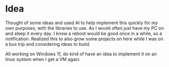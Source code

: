 # Idea

Thought of some ideas and used AI to help implement this quickly for my own purposes, with the libraries to use. As I would often just have my PC on and sleep it every day. I know a reboot would be good once in a while, so a notification. Realized this to also grow some projects on here while I was on a bus trip and considering ideas to build. 

All working on Windows 11, do kind of have an idea to implement it on an linux system when I get a VM again. 